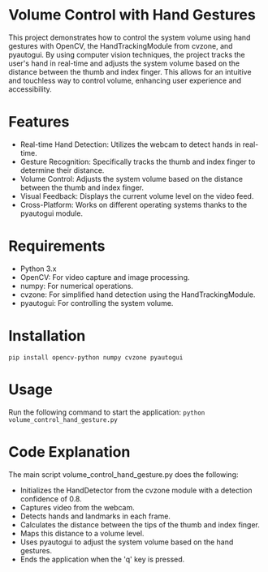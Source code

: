 # Volume Control with Hand Gestures
This project demonstrates how to control the system volume using hand gestures with OpenCV, the HandTrackingModule from cvzone, and pyautogui. By using computer vision techniques, the project tracks the user's hand in real-time and adjusts the system volume based on the distance between the thumb and index finger. This allows for an intuitive and touchless way to control volume, enhancing user experience and accessibility.

# Features
+ Real-time Hand Detection: Utilizes the webcam to detect hands in real-time.
+ Gesture Recognition: Specifically tracks the thumb and index finger to determine their distance.
+ Volume Control: Adjusts the system volume based on the distance between the thumb and index finger.
+ Visual Feedback: Displays the current volume level on the video feed.
+ Cross-Platform: Works on different operating systems thanks to the pyautogui module.

# Requirements
+ Python 3.x
+ OpenCV: For video capture and image processing.
+ numpy: For numerical operations.
+ cvzone: For simplified hand detection using the HandTrackingModule.
+ pyautogui: For controlling the system volume.

# Installation
```pip install opencv-python numpy cvzone pyautogui```


# Usage
Run the following command to start the application:
```python volume_control_hand_gesture.py```

# Code Explanation
The main script volume_control_hand_gesture.py does the following:

+ Initializes the HandDetector from the cvzone module with a detection confidence of 0.8.
+ Captures video from the webcam.
+ Detects hands and landmarks in each frame.
+ Calculates the distance between the tips of the thumb and index finger.
+ Maps this distance to a volume level.
+ Uses pyautogui to adjust the system volume based on the hand gestures.
+ Ends the application when the 'q' key is pressed.
